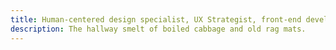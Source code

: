 ```yaml
---
title: Human-centered design specialist, UX Strategist, front-end developer
description: The hallway smelt of boiled cabbage and old rag mats.
---
```

